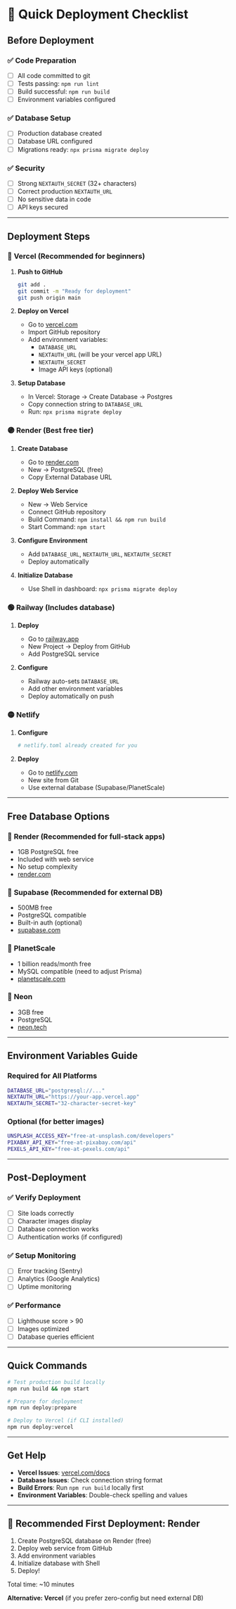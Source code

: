 # 🚀 Quick Deployment Checklist

## Before Deployment

### ✅ Code Preparation
- [ ] All code committed to git
- [ ] Tests passing: `npm run lint`
- [ ] Build successful: `npm run build`
- [ ] Environment variables configured

### ✅ Database Setup  
- [ ] Production database created
- [ ] Database URL configured
- [ ] Migrations ready: `npx prisma migrate deploy`

### ✅ Security
- [ ] Strong `NEXTAUTH_SECRET` (32+ characters)
- [ ] Correct production `NEXTAUTH_URL`
- [ ] No sensitive data in code
- [ ] API keys secured

---

## Deployment Steps

### 🔵 **Vercel (Recommended for beginners)**

1. **Push to GitHub**
   ```bash
   git add .
   git commit -m "Ready for deployment"
   git push origin main
   ```

2. **Deploy on Vercel**
   - Go to [vercel.com](https://vercel.com)
   - Import GitHub repository
   - Add environment variables:
     - `DATABASE_URL`
     - `NEXTAUTH_URL` (will be your vercel app URL)
     - `NEXTAUTH_SECRET` 
     - Image API keys (optional)

3. **Setup Database**
   - In Vercel: Storage → Create Database → Postgres
   - Copy connection string to `DATABASE_URL`
   - Run: `npx prisma migrate deploy`

### 🟣 **Render (Best free tier)**

1. **Create Database**
   - Go to [render.com](https://render.com)
   - New → PostgreSQL (free)
   - Copy External Database URL

2. **Deploy Web Service**
   - New → Web Service
   - Connect GitHub repository
   - Build Command: `npm install && npm run build`
   - Start Command: `npm start`

3. **Configure Environment**
   - Add `DATABASE_URL`, `NEXTAUTH_URL`, `NEXTAUTH_SECRET`
   - Deploy automatically

4. **Initialize Database**
   - Use Shell in dashboard: `npx prisma migrate deploy`

### 🟢 **Railway (Includes database)**

1. **Deploy**
   - Go to [railway.app](https://railway.app)
   - New Project → Deploy from GitHub
   - Add PostgreSQL service

2. **Configure**
   - Railway auto-sets `DATABASE_URL`
   - Add other environment variables
   - Deploy automatically on push

### 🟡 **Netlify**

1. **Configure**
   ```bash
   # netlify.toml already created for you
   ```

2. **Deploy**
   - Go to [netlify.com](https://netlify.com)
   - New site from Git
   - Use external database (Supabase/PlanetScale)

---

## Free Database Options

### 🥇 **Render** (Recommended for full-stack apps)
- 1GB PostgreSQL free
- Included with web service
- No setup complexity
- [render.com](https://render.com)

### 🥈 **Supabase** (Recommended for external DB)
- 500MB free
- PostgreSQL compatible
- Built-in auth (optional)
- [supabase.com](https://supabase.com)

### 🥈 **PlanetScale**
- 1 billion reads/month free
- MySQL compatible (need to adjust Prisma)
- [planetscale.com](https://planetscale.com)

### 🥉 **Neon**
- 3GB free
- PostgreSQL
- [neon.tech](https://neon.tech)

---

## Environment Variables Guide

### Required for All Platforms
```bash
DATABASE_URL="postgresql://..."
NEXTAUTH_URL="https://your-app.vercel.app"
NEXTAUTH_SECRET="32-character-secret-key"
```

### Optional (for better images)
```bash
UNSPLASH_ACCESS_KEY="free-at-unsplash.com/developers"
PIXABAY_API_KEY="free-at-pixabay.com/api"
PEXELS_API_KEY="free-at-pexels.com/api"
```

---

## Post-Deployment

### ✅ Verify Deployment
- [ ] Site loads correctly
- [ ] Character images display
- [ ] Database connection works
- [ ] Authentication works (if configured)

### ✅ Setup Monitoring
- [ ] Error tracking (Sentry)
- [ ] Analytics (Google Analytics)
- [ ] Uptime monitoring

### ✅ Performance
- [ ] Lighthouse score > 90
- [ ] Images optimized
- [ ] Database queries efficient

---

## Quick Commands

```bash
# Test production build locally
npm run build && npm start

# Prepare for deployment
npm run deploy:prepare

# Deploy to Vercel (if CLI installed)
npm run deploy:vercel
```

---

## Get Help

- **Vercel Issues**: [vercel.com/docs](https://vercel.com/docs)
- **Database Issues**: Check connection string format
- **Build Errors**: Run `npm run build` locally first
- **Environment Variables**: Double-check spelling and values

---

## 🎯 **Recommended First Deployment: Render**

1. Create PostgreSQL database on Render (free)
2. Deploy web service from GitHub
3. Add environment variables  
4. Initialize database with Shell
5. Deploy! 

Total time: ~10 minutes

**Alternative: Vercel** (if you prefer zero-config but need external DB)
